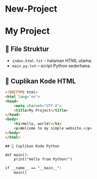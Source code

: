 # New-Project

# My Project

## 📁 File Struktur

- `index.html.txt` – halaman HTML utama.
- `main.py.txt` – script Python sederhana.

## 📄 Cuplikan Kode HTML

```html
<!DOCTYPE html>
<html lang="en">
<head>
    <meta charset="UTF-8">
    <title>My Project</title>
</head>
<body>
    <h1>Hello, world!</h1>
    <p>Welcome to my simple website.</p>
</body>
</html>

## 📄 Cuplikan Kode Python

def main():
    print("Hello from Python!")

if __name__ == "__main__":
    main()

